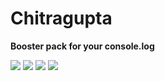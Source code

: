 # Chitragupta
**Booster pack for your console.log**

[![](https://img.shields.io/github/v/release/debloper/chitragupta?include_prereleases&logo=git)](https://github.com/debloper/chitragupta/releases)
![](https://img.shields.io/david/debloper/chitragupta?logo=javascript)
[![](https://img.shields.io/npm/v/chitragupta?label=npm%20registry&logo=npm)](https://www.npmjs.com/package/chitragupta)
![](https://github.com/debloper/chitragupta/workflows/Publish%20Node.js%20Packages/badge.svg)
